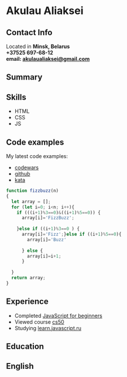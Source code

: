 # Akulau Aliaksei

## Contact Info

Located in **Minsk, Belarus**  
**+37525 697-68-12  
email: akulaualiaksei@gmail.com**

## Summary

## Skills

* HTML
* CSS
* JS

## Code examples

My latest code examples: 
* [codewars](https://www.codewars.com/users/akulaualiaksei/)
* [github](https://github.com/akulaualiaksei)
* [kata](https://www.codewars.com/kata/5300901726d12b80e8000498)
```javascript
function fizzbuzz(n)
{
  let array = [];
  for (let i=0; i<n; i++){
    if (((i+1)%3==0)&((i+1)%5==0)) {
      array[i]='FizzBuzz';
      
    }else if ((i+1)%3==0 ) {
      array[i]='Fizz';}else if ((i+1)%5==0){
        array[i]='Buzz'
        
      } else {
        array[i]=i+1;
      }
    
  }
  return array;
}
``` 

## Experience
* Completed [JavaScript for beginners](https://stepik.org/cert/382045)
* Viewed course [cs50](https://www.youtube.com/watch?v=Sy_wba7l1UU&list=PLawfWYMUziZqyUL5QDLVbe3j5BKWj42E5)
* Studying [learn.javascript.ru](https://learn.javascript.ru/)

## Education

## English
